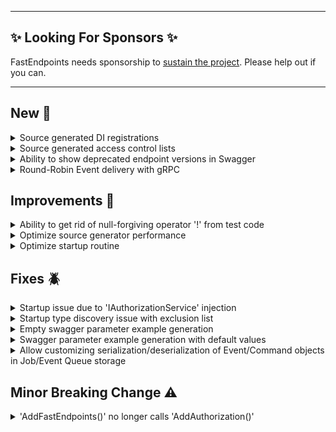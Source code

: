 
---

## ✨ Looking For Sponsors ✨

FastEndpoints needs sponsorship to [sustain the project](https://github.com/FastEndpoints/FastEndpoints/issues/449). Please help out if you can.

---

<!-- <details><summary>title text</summary></details> -->

## New 🎉

<details><summary>Source generated DI registrations</summary>

Please see the [documentation](https://fast-endpoints.com/docs/dependency-injection#source-generated-service-registrations) for details of this feature.

</details>

<details><summary>Source generated access control lists</summary>

Please see the [documentation](https://fast-endpoints.com/docs/security#source-generated-access-control-lists) for details of this feature.

</details>

<details><summary>Ability to show deprecated endpoint versions in Swagger</summary>

By default, deprecated endpoint versions are not included in swagger docs. Now you have the choice of including/displaying them in the doc so they'll be displayed greyed out like this:

![image](https://user-images.githubusercontent.com/7043768/267551669-25eb2c56-fb55-4dfb-b3a2-847e1c55b2c7.png)

Please see [this usage example](https://gist.github.com/dj-nitehawk/c32e7f887389460c661b955d233b650d) on how to enable it.

</details>

<details><summary>Round-Robin Event delivery with gRPC</summary>

It is now possible to deliver an event to only just one of the connected remote subscribers in a round-robin fashion. Comes in handy when you need to distribute the workload among a pool of subscribers/workers and ensure that a single event is only processed by a single remote subscriber. See the [documentation](https://fast-endpoints.com/docs/remote-procedure-calls#round-robin-mode) for more info.

</details>

## Improvements 🚀

<details><summary>Ability to get rid of null-forgiving operator '!' from test code</summary>

The `TestResult<TResponse>.Result` property is no longer a nullable property. This change enables us to get rid of the null-forgiving operator `!` from our integration test code.
Existing test code wouldn't have to change. You just don't need to use the `!` to hide the compiler warnings anymore. If/when the value of the property is actually `null`, the tests will 
just fail with a NRE, which is fine in the context of test code.

</details>

<details><summary>Optimize source generator performance</summary>

The type discovery generator is now highly efficient and only generates the source when any of the target types changes or new ones are added.

</details>

<details><summary>Optimize startup routine</summary>

Authorization policy building is moved to the `MapFastEndpoints` stage avoiding the need to iterate the discovered endpoint collection twice. This also avoids any potential race conditions due to different middleware pipeline config/ordering edge cases.

</details>

## Fixes 🪲

<details><summary>Startup issue due to 'IAuthorizationService' injection</summary>

v5.16 had introduced a bug of not being able to inject `IAuthorizationService` into endpoint classes, which has now been fixed.

</details>

<details><summary>Startup type discovery issue with exclusion list</summary>

Since you can override the exclusion list by doing:

```cs
.AddFastEndpoints(o.Assemblies = new[] { typeof(SomeClass).Assembly });
```

This was not working if the assembly name didn't have a dot (.) in the namespace.  

</details>

<details><summary>Empty swagger parameter example generation</summary>

The swagger operation processor was creating an example field with an empty string when there's no example provided by the user like the following:

```json
"parameters": [
    {
    ...
    "example": ""
    }
```

</details>

<details><summary>Swagger parameter example generation with default values</summary>

The swagger operation processor was creating an example field with the default value when there's no example or `DefaultValue` provided by the user like the following:

```json
"parameters": [
    {
    ...
    "example": 0
    }
```

</details>

<details><summary>Allow customizing serialization/deserialization of Event/Command objects in Job/Event Queue storage</summary>

See [code example](https://gist.github.com/dj-nitehawk/02420788fb0a72c4be4752be8bd4c40b?permalink_comment_id=4710007#gistcomment-4710007) and related issue: #480

</details>

## Minor Breaking Change ⚠️

<details><summary>'AddFastEndpoints()' no longer calls 'AddAuthorization()'</summary>

Due to the startup optimization mentioned above, you will now be greeted with the following exception if your app is using authorization middleware:

```yaml
Unhandled exception. System.InvalidOperationException: Unable to find the required services. Please add all the required services by calling 'IServiceCollection.AddAuthorization' in the application startup code.
```

It's because `AddFastEndpoints()` used to do the `AddAuthorization()` call internally which it no longer does. Simply add this call yourself to the middleware pipeline.

</details>